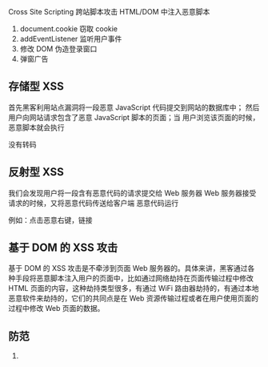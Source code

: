 <!-- @format -->

Cross Site Scripting 跨站脚本攻击
HTML/DOM 中注入恶意脚本

1. document.cookie 窃取 cookie
2. addEventListener 监听用户事件
3. 修改 DOM 伪造登录窗口
4. 弹窗广告

## 存储型 XSS

首先黑客利用站点漏洞将一段恶意 JavaScript 代码提交到网站的数据库中；
然后用户向网站请求包含了恶意 JavaScript 脚本的页面；当
用户浏览该页面的时候，恶意脚本就会执行

没有转码

## 反射型 XSS

我们会发现用户将一段含有恶意代码的请求提交给 Web 服务器
Web 服务器接受请求的时候，又将恶意代码传送给客户端
恶意代码运行

例如：点击恶意右键，链接

## 基于 DOM 的 XSS 攻击

基于 DOM 的 XSS 攻击是不牵涉到页面 Web 服务器的。具体来讲，黑客通过各种手段将恶意脚本注入用户的页面中，比如通过网络劫持在页面传输过程中修改 HTML 页面的内容，这种劫持类型很多，有通过 WiFi 路由器劫持的，有通过本地恶意软件来劫持的，它们的共同点是在 Web 资源传输过程或者在用户使用页面的过程中修改 Web 页面的数据。

## 防范

1. <script>标签被转换为&lt;script&gt
2. 限制加载其他域下的资源文件，这样即使黑客插入了一个 JavaScript 文件，这个 JavaScript 文件也是无法被加载的；
3. 禁止向第三方域提交数据，这样用户数据也不会外泄；
4. 禁止执行内联脚本和未授权的脚本；
5. 提供了上报机制，这样可以帮助我们尽快发现有哪些 XSS 攻击，以便尽快修复问题。
6. httpOnly，这样就不可以通过JS获取cookie

除去架构不谈，就产品、后端、前端、测试而言。
产品： 1.业务逻辑层面安全验证，保证即使被攻击也要尽量避免或减少损失，如：资金转出、敏感信息操作（修改登录密码、支付密码）等
后端： 1.存储型和反射性 XSS，后端占比较大，考虑到可以通过接口绕过前端，所以内容编码后端处理比较可靠。 2.重点头信息返回 httponly，这也需要后端实现
前端： 1.基于 DOM 的 XSS 攻击，CSP 等前端技术运用，这边主要是前端
测试： 1.丰富测试框架，正对输入框：长度、类型、是否为空、是否重复、组成范围外，也应了解学习安全性测试：XSS 攻击、Sql 注入等攻击类型。
总体而言，个人觉得前端在 XSS 攻击中责任占比不大。
